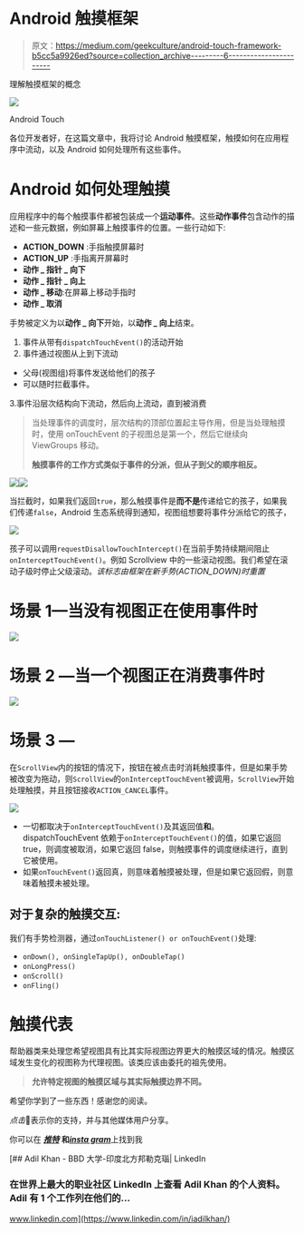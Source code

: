 # Android 触摸框架

> 原文：<https://medium.com/geekculture/android-touch-framework-b5cc5a9926ed?source=collection_archive---------6----------------------->

理解触摸框架的概念

![](img/a4f7f6ae65edf7e466caf96cbf15da9a.png)

Android Touch

各位开发者好，在这篇文章中，我将讨论 Android 触摸框架，触摸如何在应用程序中流动，以及 Android 如何处理所有这些事件。

# Android 如何处理触摸

应用程序中的每个触摸事件都被包装成一个**运动事件**。这些**动作事件**包含动作的描述和一些元数据，例如屏幕上触摸事件的位置。一些行动如下:

*   **ACTION_DOWN** :手指触摸屏幕时
*   **ACTION_UP** :手指离开屏幕时
*   **动作 _ 指针 _ 向下**
*   **动作 _ 指针 _ 向上**
*   **动作 _ 移动**:在屏幕上移动手指时
*   **动作 _ 取消**

手势被定义为以**动作 _ 向下**开始，以**动作 _ 向上**结束。

1.  事件从带有`dispatchTouchEvent()`的活动开始
2.  事件通过视图从上到下流动

*   父母(视图组)将事件发送给他们的孩子
*   可以随时拦截事件。

3.事件沿层次结构向下流动，然后向上流动，直到被消费

> 当处理事件的调度时，层次结构的顶部位置起主导作用，但是当处理触摸时，使用 onTouchEvent 的子视图总是第一个，然后它继续向 ViewGroups 移动。
> 
> **触摸事件的工作方式类似于事件的分派，但从子到父的顺序相反。**

![](img/f5ec921b3619f3fdadae37c90f1f2011.png)![](img/417fee0b6a225b3c2bd89554c259fdb0.png)

当拦截时，如果我们返回`true`，那么触摸事件是**而不是**传递给它的孩子，如果我们传递`false`，Android 生态系统得到通知，视图组想要将事件分派给它的孩子，

![](img/42c0089afd346778d853d8b9ae29d274.png)

孩子可以调用`requestDisallowTouchIntercept()`在当前手势持续期间阻止`onInterceptTouchEvent()`。例如 Scrollview 中的一些滚动视图。我们希望在滚动子级时停止父级滚动。*该标志由框架在新手势(ACTION_DOWN)时重置*

# 场景 1—当没有视图正在使用事件时

![](img/c07b7f1b118721f52f10522472e2706e.png)

# 场景 2 —当一个视图正在消费事件时

![](img/cd3294e32d3ea8e9a870c1d5994bb809.png)

# 场景 3 —

在`ScrollView`内的按钮的情况下，按钮在被点击时消耗触摸事件，但是如果手势被改变为拖动，则`ScrollView`的`onInterceptTouchEvent`被调用，`ScrollView`开始处理触摸，并且按钮接收`ACTION_CANCEL`事件。

![](img/a89e01487929f5d42e41f2a9f5a75c8c.png)

*   一切都取决于`onInterceptTouchEvent()`及其返回值**和**。dispatchTouchEvent 依赖于`onInterceptTouchEvent()`的值，如果它返回 true，则调度被取消，如果它返回 false，则触摸事件的调度继续进行，直到它被使用。
*   如果`onTouchEvent()`返回真，则意味着触摸被处理，但是如果它返回假，则意味着触摸未被处理。

## 对于复杂的触摸交互:

我们有手势检测器，通过`onTouchListener() or onTouchEvent()`处理:

*   `onDown(), onSingleTapUp(), onDoubleTap()`
*   `onLongPress()`
*   `onScroll()`
*   `onFling()`

# 触摸代表

帮助器类来处理您希望视图具有比其实际视图边界更大的触摸区域的情况。触摸区域发生变化的视图称为代理视图。该类应该由委托的祖先使用。

> **允许特定视图的触摸区域与其实际触摸边界不同。**

希望你学到了一些东西！感谢您的阅读。

*点击*👏表示你的支持，并与其他媒体用户分享。

你可以在 [***推特***](https://twitter.com/adilkhanforeal) **和**[***insta gram***](https://www.instagram.com/adilkhanforeal/)上找到我

[](https://www.linkedin.com/in/iadilkhan/) [## Adil Khan - BBD 大学-印度北方邦勒克瑙| LinkedIn

### 在世界上最大的职业社区 LinkedIn 上查看 Adil Khan 的个人资料。Adil 有 1 个工作列在他们的…

www.linkedin.com](https://www.linkedin.com/in/iadilkhan/)